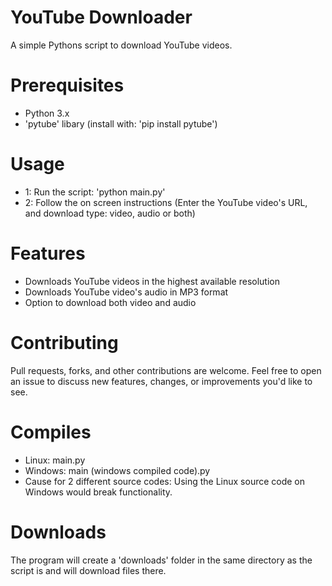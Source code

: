 ﻿# YouTube Downloader

A simple Pythons script to download YouTube videos.

# Prerequisites
- Python 3.x
- 'pytube' libary (install with: 'pip install pytube')

# Usage
- 1: Run the script: 'python main.py'
- 2: Follow the on screen instructions (Enter the YouTube video's URL, and download type: video, audio or both)

# Features
- Downloads YouTube videos in the highest available resolution
- Downloads YouTube video's audio in MP3 format
- Option to download both video and audio

# Contributing
Pull requests, forks, and other contributions are welcome. Feel free to open an issue to discuss new features, changes, or improvements you'd like to see.

# Compiles
- Linux: main.py
- Windows: main (windows compiled code).py
- Cause for 2 different source codes: Using the Linux source code on Windows would break functionality.

# Downloads
The program will create a 'downloads' folder in the same directory as the script is and will download files there.

